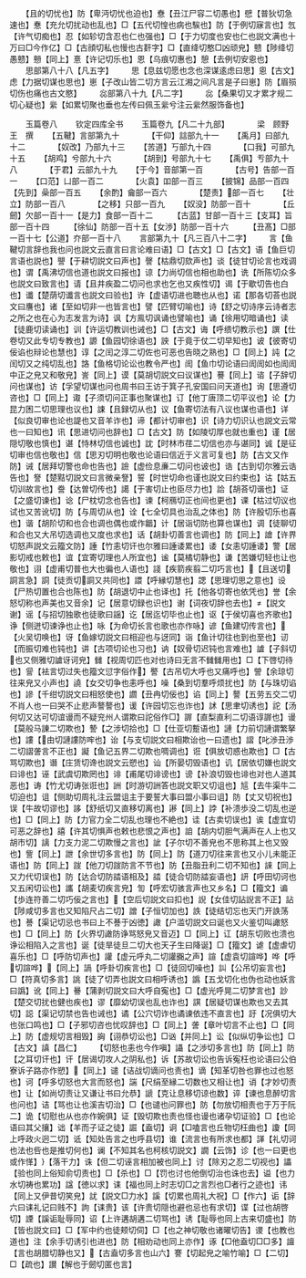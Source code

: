 <!-- { "loadSidebar": true } -->
　　【且的切忧也】防【卑沔切忧也迫也】憃【丑江尸容二切愚也】憵【普狄切急速也】惷【充允切扰动也乱也】□【五代切惶也病也騃也】防【于例切寐言也】忥【许气切痴也】忍【如轸切含忍也仁也强也】□【于力切度也安也仁也説文满也十万曰□今作亿】□【古顔切私也慢也古姧字】□【直绛切憨□凶顽皃】戆【陟绛切愚戆】戅【同上】憙【许记切乐也】恩【乌痕切惠也】憩【去例切安恖也】
　　思部第八十八【凡五字】
　　思【息兹切愿也念也深谋逺虑曰思】恖【古文】虑【力据切谋也思也】崽【子改山皆二切方言云江湘之间凡言是子曰崽】防【眉殒切伤也痛也古文愍】
　　惢部第八十九【凡二字】
　　惢【桑果切又才累才规二切心疑也】繠【如累切聚也垂也左传曰佩玉繠兮注云繠然服饰备也】







　　玉篇卷八
　　钦定四库全书
　　玉篇卷九【凡二十九部】　　　　梁　顾野王　撰
　　【五鞬】言部第九十　　　　【干仰】誩部九十一
　　【禹月】曰部九十二　　　　【奴改】乃部九十三
　　【苦道】丂部九十四　　　　【口我】可部九十五
　　【胡鸡】兮部九十六　　　　【胡到】号部九十七
　　【禹俱】亐部九十八　　　　【于君】云部九十九
　　【于今】音部第一百　　　　【古号】告部一百一
　　【口范】凵部一百二　　　　【火袁】吅部一百三
　　【披锦】品部一百四　　　　【先到】喿部一百五
　　【余酌】龠部一百六　　　　【楚责】部一百七
　　【壮立】防部一百八　　　　【之移】只部一百九
　　【奴没】防部一百十　　　　【丘劒】欠部一百十一【是力】食部一百十二　　　【古蓝】甘部一百十三【支耳】旨部一百十四　　　【徐仙】防部一百十五【女渉】防部一百十六　　　【丑髙】□部一百十七【公道】夰部一百十八
　　言部第九十【凡三百八十二字】
　　言【鱼鞬切言辞也我也问也説文云直言曰言论难曰语】□【古文】□【古文】语【鱼巨切言语也説也】譻【于耕切説文曰声也】謦【枯鼎切欬声也】谈【徒甘切论言也戏调也】谓【禹沸切信也道也説文曰报也】谅【力尚切信也相也助也】诜【所陈切众多也説文曰致言也】请【且井疾盈二切问也求也乞也又疾性切】谒【于歇切告也白也】谶【楚荫切谶言也説文曰验也】许【虚语切进也聴也从也】诺【那各切荅也説文曰譍也】诸【至如切非一也皆言也】譬【匹臂切喻也】诗【舒之切诗序云诗者志之所之也在心为志发言为诗】讽【方鳯切讽诵也譬喻也】诵【徐用切暗诵也】读【徒鹿切读诵也】训【许运切教训也诫也】□【古文】诲【呼缋切教示也】譔【仕卷切又此专切专教也】謜【鱼园切徐语也】詇【于竟于仗二切早知也】诐【彼寄切佞谄也辩论也慧也】谆【之闰之淳二切佐也可恶也告晓之熟也】□【同上】訰【之闰切又之纯切乱也】詻【鱼格切论讼也教令严也】訚【鱼巾切论语曰訚訚如也訚訚中正之皃又和敬皃】訔【同上】谟【莫胡切説文曰议谋也】謩【同上】谘【子辞切问也谋也】访【孚望切谋也问也周书曰王访于箕子孔安国曰问天道也】询【思遵切咨也】□【同上】诹【子须切问正事也聚谋也】订【他丁唐顶二切平议也】论【力昆力困二切思理也议也】誎【且録切从也】议【鱼寄切法有八议也谋也语也】详【似良切审也论也諟也又音羊诈也】谛【都计切审也】识【诗力切识认也説文云常也一曰知也】讯【思进切问也辞也】□【古文】防【如陵切厚也就也重也】谨【居隠切敬也慎也】谌【恃林切信也诚也】訦【时林市荏二切信也亦与谌同】诚【是征切审也信也敬也】信【思刃切明也敬也论语曰信近于义言可复也】防【古文又作防】诫【居拜切警也命也告也】譣【虚俭息亷二切问也诐也】诰【古到切尔雅云诰告也】詧【楚黠切説文曰言微亲詧】誓【时世切命也谨也説文曰约束也】诂【姑五切训故言也】誊【达曽切传也】譪【于害切止也臣尽力也】詥【胡荅切谐也】证【之盛切谏也】谂【尸枕切念也告也】谏【柯鴈切正也间也更也】课【枯过切议也试也又苦讹切】防【与周切从也】诠【七全切具也治乱之体也】防【许殷切乐也喜也】谐【胡阶切和也合也调也偶也或作龤】计【居诣切防也算也谋也】调【徒聊切和合也又大吊切选调也又度也求也】话【胡卦切善言也调也】防【同上】譮【许界切怒声説文云籀文防】諈【竹恚切讦也尔雅曰諈诿累也】诿【女恚切諈诿】警【居影切戒也敕也】谊【宜寄切理也人所宜也】谧【莫橘切静也】谦【苦嫌切轻也让也敬也】诩【虚甫切普也大也徧也人语也】諓【疾箭疾翦二切巧言也】【且送切詷言急】詷【徒贡切詷又共同也】譞【呼縁切慧也】諰【思理切思之意也】设【尸热切置也合也陈也】防【胡退切中止也译也】托【他各切寄也依凭也】誉【余怒切称也声美也又音余】记【居意切録也识也】谢【词夜切辞也去也】【説文谢】谣【与招切独歌也徒歌曰謡】讫【居迄切毕也止也】讴【于侯切喜也齐歌也】诤【侧迸切谏诤也止也】咏【为命切长言也歌也亦作咏】谚【鱼建切传言也】【火吴切唤也】讶【鱼嫁切説文曰相迎也与迓同】诣【鱼计切往也到也至也】讱【而振切难也钝也】讲【古项切论也习也】讷【奴骨切迟钝也言难也】謯【子斜切也又侧雅切謯讶诃皃】雠【视周切匹也对也诗曰无言不雠雠用也】□【下啓切待也】諐【袪言切过失也籀文愆字俗作】譥【古吊切大呼也又痛呼也】謍【余琼切往来皃又小声也】譊【女交切争也恚呼也】噪【桑到切羣呼烦扰也】防【与珠切谄也】謲【千绀切説文曰相怒使也】讇【丑冉切佞也】谄【同上】謷【五劳五交二切不肖人也一曰哭不止悲声謷謷也】谖【许园切忘也诈也】訹【思聿切诱也】詑【汤何切又达可切谊谩而不疑兖州人谓欺曰詑俗作□】謘【直梨直利二切语谆謘也】谩【莫般马諌二切欺也】謺【之涉切拾也】□【仕亚切蹔语也】謰【力前切謰谓繁拏也】謱【由切謰謱防哰也】诒【与支切説文曰相欺诒也一曰遗也】謵【叱渉丑渉二切謵詟言不正也】譺【鱼记五界二切欺也啁调也】诳【俱放切惑也欺也】□【古骂切欺也】谮【庄赁切谗也説文云愬也】讪【所晏切毁语也】讥【居依切嫌也説文曰诽也】诬【武虞切欺罔也】诽【甫尾切诽谤也】谤【补浪切毁也诽也对也人道其恶也】诪【竹尤切诪张诳也】詶【时游切詶答也説文职又切诅也】訄【去牛渠牛二切迫也】诅【侧助切周礼注云盟诅主于要誓大事曰盟小事曰诅】防【丈又切祝也】误【牛故切谬也】誃【舒纸切又直移切离也】謻【同上】誖【补溃歩没二切乱也逆也】□【同上】防【力官力全二切乱也理也不絶也】诖【古卖切误也】诶【虚宜切可恶之辞也】譆【许其切惧声也敕也悲恨之声也】詯【胡内切胆气满声在人上也又胡市切】謧【力支力泥二切欺慢之言也】訿【子尔切不善皃也不思称其上也又毁也】訾【同上】詍【余世切多言也】防【同上】防【道刀切往来言也又小儿未能正语也】防【同上】詜【他刀切詜防言不节也】防【丑脂丑利二切不知也】誺【同上又力代切误也】防【达合切防誻语相及】誻【徒合切防誻妄语也】訮【呼田切诃也又五闲切讼也】讗【胡麦切疾言皃】訇【呼宏切骇言声也又乡名】□【籀文】谝【歩连符善二切巧佞之言也】【空后切説文曰扣也】誽【女佳切詀誽言不正】詀【陟咸切多言也又知陷尺占二切】譄【子恒切加也】詄【徒结切忘也天门开詄荡也】諅【渠记切忌也书曰上不諅于凶徳】譀【户滥切説文曰诞也又火鉴切叫譀怒也】□【同上】防【火界切譀防诤骂怒皃又音迈】□【同上】讧【胡东切败也溃也诤讼相陷入之言也】诞【徒旱徒旦二切大也天子生曰降诞】□【籀文】谑【虚虐切喜乐也】□【呼防切声也】讙【虚元呼丸二切讙嚻之声】諠【虚袁切諠哗】哗【呼切諠哗】【同上】諣【呼卦切疾言也】□【徒回切噪也】訆【公吊切妄言也】□【符真切多言】誂【徒了切弄也説文曰相呼诱也】譌【五戈切化也伪也动也妖言曰譌】讹【同上】謈【蒲剥切説文曰大呼自寃也】□【虚光呼晃二切梦言也】訬【楚交切扰也健也疾也】谬【靡幼切误也乱也诈也】諆【居疑切谋也欺也又去其切】誋【渠记切禁也告也诫也】谲【公穴切诈也谲谏依违不直言也】訏【况俱切大也张口鸣也】□【子邪切咨也忧叹辞也】□【同上】詟【章叶切言不止也】□【同上】防【虚规切言相毁】詾【诩恭切讼也】□讻【并同上】讼【似纵切争讼也】□【古文】謓【昌仁】
　　【切怒也恚也今作嗔】讘【之渉切多言也】防【同上】防【之耳切讦也】讦【居谒切攻人之阴私也】诉【苏故切讼也告诉寃枉也论语曰公伯寮诉子路亦作愬】【同上】谴【诘战切谪问也责也】谪【知革切咎也罪也过也怒也】诃【呼多切怒也大言而怒也】諯【尺绢至縁二切数也又相让也】诮【才妙切责也】让【如尚切责让又谦让书曰允恭】謕【克让息移切谅也数】谇【谏也息醉切言也问也】诘【骂也让也溪吉切治】□【也谴也问罪也】防【勿放切相责也于万于阮二】诡【切慰也从也亦作婉俱】证【毁切欺也责也怪也谩也诸孕切证验】□【也论语曰其父攘】诎【羊而子证之徒】誳【盍切】诇【□嗑言也丘物切枉曲也】讂【同上呼政火迥二切】诋【知处告言之也呼县切】谁【流言也有所求也都】諽【礼切诃也法也呰也是推切何也】谰【不知其名也柯核切説文】譋【云饰】诊【也一曰更也或作愅】【落干力】诛【但二切诬言相加被也同上】讨【除刃之忍二切视也】讄【验也同上俗知俞切责也】□【杀也】□【罚也讨也他倒切治也诛也去】谥【也力水切祷也累功】諡【徳以求】诔【福也同上时志切□之言烈也□者行之迹也】讳【同上又伊昔切笑皃】訧【説文□力水】謑【切累也周礼大祝】□【作六】诟【辞六曰诔礼记曰贱不】訽【诔贵】该【许贵切隠也避也忌也有求切】谍【过也胡啓切】諲【謑诟耻辱同】诏【上许遘胡遘二切骂也】诱【耻辱也同上古来切盛也】防【皆也説文曰】□【军中约也徒颊切伺】□【也之神切敬也诸曜切告】谡【也教也道也】注【余手切诱引也进也】防【相劝动也同上亦作】诼【□他盍切□□多】譠【言也胡腊切静也又】【古盍切多言也山六】謇【切起皃之喻竹喻】□【二切】□【疏也】讃【解也于劒切匿也言】
